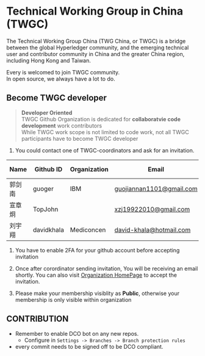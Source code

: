 # Technical Working Group in China (TWGC) 

The Technical Working Group China (TWG China, or TWGC) is a bridge between the global Hyperledger community, and the emerging technical user and contributor community in China and the greater China region, including Hong Kong and Taiwan.


Every is welcomed to join TWGC community.   
In open source, we always have a lot to do.   
## Become TWGC developer
> **Developer Oriented**  
> TWGC Github Organization is dedicated for **collaboratvie code development** work contributors  
> While TWGC work scope is not limited to code work, not all TWGC participants have to become TWGC developer  


1. You could contact one of TWGC-coordinators and ask for an invitation. 


|  Name   | Github ID  | Organization | Email | City | Rocketchat ID |
| ------ | ---------  | ------  | ---- | ---- | ------------  | 
| 郭剑南  | guoger | IBM | guojiannan1101@gmail.com | 北京 | guoger |
| 宣章炯  | TopJohn |    | xzj19922010@gmail.com | 杭州 | TopJohn |
| 刘宇翔 | davidkhala | Mediconcen | david-khala@hotmail.com | 香港 | davidkhala |



1. You have to enable 2FA for your github account before accepting invitation

1. Once after corordinator sending invitation, You will be receiving an email shortly. You can also visit [Organization HomePage](https://github.com/Hyperledger-TWGC) to accept the invitation.

1. Please make your membership visiblity as **Public**, otherwise your membership is only visible within organization


## CONTRIBUTION

- Remember to enable DCO bot on any new repos.
    - Configure in `Settings -> Branches -> Branch protection rules`
- every commit needs to be signed off to be DCO compliant.
